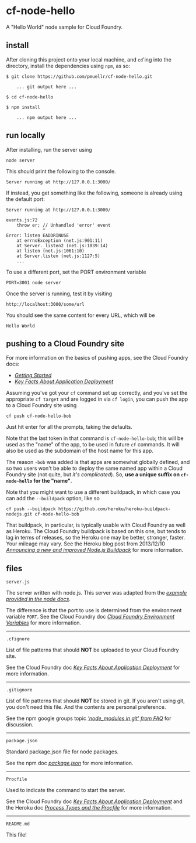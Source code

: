 cf-node-hello
================================================================================

A "Hello World" node sample for Cloud Foundry.



install
--------------------------------------------------------------------------------

After cloning this project onto your local machine, and `cd`'ing into the 
directory, install the dependencies using `npm`, as so:

    $ git clone https://github.com/pmuellr/cf-node-hello.git

        ... git output here ...

    $ cd cf-node-hello

    $ npm install

        ... npm output here ...



run locally
--------------------------------------------------------------------------------

After installing, run the server using

    node server

This should print the following to the console.

    Server running at http://127.0.0.1:3000/

If instead, you get something like the following, someone is already
using the default port:

    Server running at http://127.0.0.1:3000/
    
    events.js:72
        throw er; // Unhandled 'error' event
                  ^
    Error: listen EADDRINUSE
        at errnoException (net.js:901:11)
        at Server._listen2 (net.js:1039:14)
        at listen (net.js:1061:10)
        at Server.listen (net.js:1127:5)
        ...

To use a different port, set the PORT environment variable

    PORT=3001 node server

Once the server is running, test it by visiting

    http://localhost:3000/some/url


You should see the same content for every URL, which will be

    Hello World



pushing to a Cloud Foundry site
--------------------------------------------------------------------------------

For more information on the basics of pushing apps, see the Cloud Foundry docs:

* *[Getting Started](http://docs.cloudfoundry.com/docs/dotcom/getting-started.html)*
* *[Key Facts About Application Deployment](http://docs.cloudfoundry.com/docs/using/deploying-apps/)*


Assuming you've got your `cf` command set up correctly,
and you've set the appropriate `cf target` and are logged in via `cf login`,
you can push the app to a Cloud Foundry site using

    cf push cf-node-hello-bob

Just hit enter for all the prompts, taking the defaults.

Note that the last token in that command is `cf-node-hello-bob`; this will be
used as the "name" of the app, to be used in future `cf` commands.  It will
also be used as the subdomain of the host name for this app.  

The reason `-bob` was added is that apps are somewhat globally defined, and so 
two users won't be able to deploy the same named app within a Cloud Foundry
site (not quite, but *it's complicated*).  So, 
**use a unique suffix on `cf-node-hello` for the "name"**.

Note that you might want to use a different buildpack, in which case you can
add the `--buildpack` option, like so

    cf push --buildpack https://github.com/heroku/heroku-buildpack-nodejs.git cf-node-hello-bob

That buildpack, in particular, is typically usable with Cloud Foundry as well
as Heroku.  The Cloud Foundry buildpack is based on this one, but tends to lag
in terms of releases, so the Heroku one may be better, stronger, faster.  Your
mileage may vary.  See the Heroku blog post from 2013/12/10
*[Announcing a new and improved Node.js Buildpack](https://blog.heroku.com/archives/2013/12/10/new-node-buildpack)*
for more information.



files
--------------------------------------------------------------------------------

`server.js`

The server written with node.js.  This server was adapted from the 
*[example provided in the node docs](http://nodejs.org/api/synopsis.html)*.

The difference is that the port to use is determined from the environment
variable `PORT`.  See the Cloud Foundry doc
*[Cloud Foundry Environment Variables](http://docs.cloudfoundry.com/docs/using/deploying-apps/environment-variable.html)*
for more information.

---

`.cfignore`

List of file patterns that should **NOT** be uploaded to your Cloud Foundry site.

See the Cloud Foundry doc
*[Key Facts About Application Deployment](http://docs.cloudfoundry.com/docs/using/deploying-apps/)*
for more information.

---

`.gitignore`

List of file patterns that should **NOT** be stored in git.  If you aren't using
git, you don't need this file.  And the contents are personal preference.

See the npm google groups topic
*['node_modules in git' from FAQ](https://groups.google.com/forum/#!topic/npm-/8SRXhD6uMmk)*
for discussion.

---

`package.json`

Standard package.json file for node packages.

See the npm doc
*[package.json](https://npmjs.org/doc/json.html)*
for more information.

---

`Procfile`

Used to indicate the command to start the server.

See the Cloud Foundry doc
*[Key Facts About Application Deployment](http://docs.cloudfoundry.com/docs/using/deploying-apps/)*
and the Heroku doc
*[Process Types and the Procfile](https://devcenter.heroku.com/articles/procfile)*
for more information.

---

`README.md`

This file!

